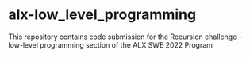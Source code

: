 # alx-low_level_programming
This repository contains code submission for the Recursion challenge - low-level programming section of the ALX SWE 2022 Program


